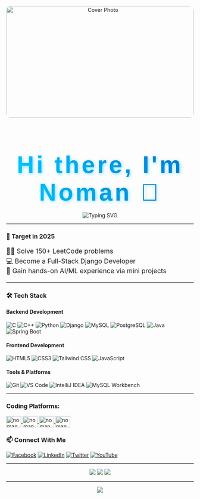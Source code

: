 <p align="center">
  <img 
    src="https://drive.google.com/uc?export=view&id=1Cv-t5yrvA5c7_17YSyzdUmHDu5imhfez" 
    alt="Cover Photo" 
    width="100%" 
    style="max-height: 300px; object-fit: cover; border-radius: 12px;" 
  />
</p>

<link href="https://fonts.googleapis.com/css2?family=Poppins:wght@700&display=swap" rel="stylesheet">

<h1 align="center" style="
  font-family: 'Poppins', sans-serif; 
  font-size: 4rem; 
  background: linear-gradient(90deg, #00C7FF, #0057B7);
  -webkit-background-clip: text; 
  -webkit-text-fill-color: transparent;
  letter-spacing: 0.1em;
  text-shadow: 2px 2px 8px rgba(0, 199, 255, 0.5);
  margin-bottom: 1rem;
">
  Hi there, I'm Noman 👋
</h1>

<p align="center">
  <img src="https://readme-typing-svg.herokuapp.com?font=Fira+Code&size=22&duration=3000&pause=1000&color=00C7FF&center=true&vCenter=true&width=440&lines=Aspiring+Full-Stack+Developer;Python+Django+Backend+Enthusiast;Python+%7C+React+%7C+MySQL;Always+Learning+New+Things" alt="Typing SVG" />
</p>

---

### 🎯 Target in 2025

<ul style="list-style: none; padding: 0; font-size: 1.1rem; line-height: 1.5;">
  <li>👨‍💻 Solve 150+ LeetCode problems</li>
  <li>💻 Become a Full-Stack Django Developer</li>
  <li>🤖 Gain hands-on AI/ML experience via mini projects</li>
</ul>

---

### 🛠 Tech Stack

#### Backend Development  
![C](https://img.shields.io/badge/-C-00599C?style=for-the-badge&logo=c&logoColor=white) ![C++](https://img.shields.io/badge/-C++-00599C?style=for-the-badge&logo=c%2B%2B&logoColor=white) ![Python](https://img.shields.io/badge/-Python-3776AB?style=for-the-badge&logo=python&logoColor=white) ![Django](https://img.shields.io/badge/-Django-092E20?style=for-the-badge&logo=django&logoColor=white) ![MySQL](https://img.shields.io/badge/-MySQL-4479A1?style=for-the-badge&logo=mysql&logoColor=white) ![PostgreSQL](https://img.shields.io/badge/-PostgreSQL-336791?style=for-the-badge&logo=postgresql&logoColor=white) ![Java](https://img.shields.io/badge/-Java-007396?style=for-the-badge&logo=java&logoColor=white) ![Spring Boot](https://img.shields.io/badge/-Java_Spring_Boot-6DB33F?style=for-the-badge&logo=springboot&logoColor=white)


#### Frontend Development
![HTML5](https://img.shields.io/badge/-HTML5-E34F26?style=for-the-badge&logo=html5&logoColor=white)
![CSS3](https://img.shields.io/badge/-CSS3-1572B6?style=for-the-badge&logo=css3&logoColor=white)
![Tailwind CSS](https://img.shields.io/badge/-Tailwind%20CSS-38B2AC?style=for-the-badge&logo=tailwind-css&logoColor=white)
![JavaScript](https://img.shields.io/badge/-JavaScript-F7DF1E?style=for-the-badge&logo=javascript&logoColor=black)


#### Tools & Platforms  
![Git](https://img.shields.io/badge/-Git-F05032?style=for-the-badge&logo=git&logoColor=white) ![VS Code](https://img.shields.io/badge/-VS%20Code-007ACC?style=for-the-badge&logo=visual-studio-code&logoColor=white) ![IntelliJ IDEA](https://img.shields.io/badge/-IntelliJ_IDEA-000000?style=for-the-badge&logo=intellij-idea&logoColor=white) ![MySQL Workbench](https://img.shields.io/badge/-MySQL_Workbench-4479A1?style=for-the-badge&logo=mysql&logoColor=white)

---
<section>
  <h3 align="left">Coding Platforms:</h3>
  <p align="left">
    <a href="https://www.codechef.com/users/noman" target="blank">
      <img align="center" src="https://cdn.jsdelivr.net/npm/simple-icons@3.1.0/icons/codechef.svg" alt="noman" height="30" width="40" />
    </a>
    <a href="https://www.hackerrank.com/noman" target="blank">
      <img align="center" src="https://raw.githubusercontent.com/rahuldkjain/github-profile-readme-generator/master/src/images/icons/Social/hackerrank.svg" alt="noman" height="30" width="40" />
    </a>
    <a href="https://codeforces.com/profile/noman" target="blank">
      <img align="center" src="https://raw.githubusercontent.com/rahuldkjain/github-profile-readme-generator/master/src/images/icons/Social/codeforces.svg" alt="noman" height="30" width="40" />
    </a>
    <a href="https://www.leetcode.com/noman" target="blank">
      <img align="center" src="https://raw.githubusercontent.com/rahuldkjain/github-profile-readme-generator/master/src/images/icons/Social/leet-code.svg" alt="noman" height="30" width="40" />
    </a>
  </p>
</section>


### 📫 Connect With Me

<p>
  <a href="https://facebook.com/nomancsediu" target="_blank" rel="noopener noreferrer"><img src="https://img.icons8.com/bubbles/50/000000/facebook.png" alt="Facebook" /></a>
  <a href="https://www.linkedin.com/in/noman797/" target="_blank" rel="noopener noreferrer"><img src="https://img.icons8.com/bubbles/50/000000/linkedin.png" alt="LinkedIn" /></a>
  <a href="#" target="_blank" rel="noopener noreferrer"><img src="https://img.icons8.com/bubbles/50/undefined/twitter-circled.png" alt="Twitter" /></a>
  <a href="#" target="_blank" rel="noopener noreferrer"><img src="https://img.icons8.com/bubbles/50/undefined/youtube.png" alt="YouTube" /></a>
</p>

---

<p align="center">
  <img src="https://github-readme-stats.vercel.app/api?username=nomancsediu&show_icons=true&theme=tokyonight" />
  <img src="https://github-readme-stats.vercel.app/api/top-langs/?username=nomancsediu&layout=compact&theme=tokyonight" />
  <img src="https://github-readme-streak-stats.herokuapp.com/?user=nomancsediu&theme=tokyonight" />
</p>

---

<p align="center">
  <img src="https://capsule-render.vercel.app/api?type=waving&color=gradient&height=120&section=footer" />
</p>
